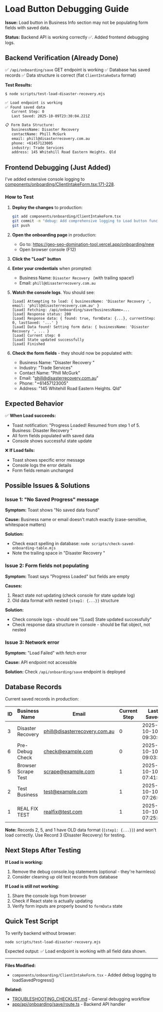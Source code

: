 # Load Button Debugging Guide

**Issue:** Load button in Business Info section may not be populating form fields with saved data.

**Status:** Backend API is working correctly ✅. Added frontend debugging logs.

## Backend Verification (Already Done)

✅ `/api/onboarding/save` GET endpoint is working
✅ Database has saved records
✅ Data structure is correct (flat `ClientIntakeData` format)

**Test Results:**
```bash
$ node scripts/test-load-disaster-recovery.mjs

✅ Load endpoint is working
✅ Found saved data
   Current Step: 0
   Last Saved: 2025-10-09T23:30:04.221Z

📋 Form Data Structure:
   businessName: Disaster Recovery
   contactName: Phill McGurk
   email: phill@disasterrecovery.com.au
   phone: +61457123005
   industry: Trade Services
   address: 145 Whitehill Road Eastern Heights. Qld
```

## Frontend Debugging (Just Added)

I've added extensive console logging to [components/onboarding/ClientIntakeForm.tsx:171-228](components/onboarding/ClientIntakeForm.tsx#L171-L228).

### How to Test

1. **Deploy the changes** to production:
   ```bash
   git add components/onboarding/ClientIntakeForm.tsx
   git commit -m "debug: Add comprehensive logging to Load button functionality"
   git push
   ```

2. **Open the onboarding page** in production:
   - Go to: https://geo-seo-domination-tool.vercel.app/onboarding/new
   - Open browser console (F12)

3. **Click the "Load" button**

4. **Enter your credentials** when prompted:
   - Business Name: `Disaster Recovery ` (with trailing space!)
   - Email: `phill@disasterrecovery.com.au`

5. **Watch the console logs**. You should see:
   ```
   [Load] Attempting to load: { businessName: 'Disaster Recovery ', email: 'phill@disasterrecovery.com.au' }
   [Load] Fetching: /api/onboarding/save?businessName=...
   [Load] Response status: 200
   [Load] Response data: { found: true, formData: {...}, currentStep: 0, lastSaved: '...' }
   [Load] Data found! Setting form data: { businessName: 'Disaster Recovery ', ... }
   [Load] Current step: 0
   [Load] State updated successfully
   [Load] Finished
   ```

6. **Check the form fields** - they should now be populated with:
   - Business Name: "Disaster Recovery "
   - Industry: "Trade Services"
   - Contact Name: "Phill McGurk"
   - Email: "phill@disasterrecovery.com.au"
   - Phone: "+61457123005"
   - Address: "145 Whitehill Road Eastern Heights. Qld"

## Expected Behavior

✅ **When Load succeeds:**
- Toast notification: "Progress Loaded! Resumed from step 1 of 5. Business: Disaster Recovery "
- All form fields populated with saved data
- Console shows successful state update

❌ **If Load fails:**
- Toast shows specific error message
- Console logs the error details
- Form fields remain unchanged

## Possible Issues & Solutions

### Issue 1: "No Saved Progress" message

**Symptom:** Toast shows "No saved data found"

**Cause:** Business name or email doesn't match exactly (case-sensitive, whitespace matters)

**Solution:**
- Check exact spelling in database: `node scripts/check-saved-onboarding-table.mjs`
- Note the trailing space in "Disaster Recovery "

### Issue 2: Form fields not populating

**Symptom:** Toast says "Progress Loaded" but fields are empty

**Causes:**
1. React state not updating (check console for state update log)
2. Old data format with nested `{step1: {...}}` structure

**Solution:**
- Check console logs - should see "[Load] State updated successfully"
- Check response data structure in console - should be flat object, not nested

### Issue 3: Network error

**Symptom:** "Load Failed" with fetch error

**Cause:** API endpoint not accessible

**Solution:** Check `/api/onboarding/save` endpoint is deployed

## Database Records

Current saved records in production:

| ID | Business Name | Email | Current Step | Last Saved |
|----|---------------|-------|--------------|------------|
| 3 | Disaster Recovery | phill@disasterrecovery.com.au | 0 | 2025-10-10 09:30:04 |
| 6 | Pre-Debug Check | check@example.com | 0 | 2025-10-10 09:03:34 |
| 5 | Browser Scrape Test | scrape@example.com | 1 | 2025-10-10 07:41:36 |
| 2 | Test Business | test@example.com | 1 | 2025-10-10 07:26:00 |
| 1 | REAL FIX TEST | realfix@test.com | 1 | 2025-10-10 07:25:40 |

**Note:** Records 2, 5, and 1 have OLD data format (`{step1: {...}}`) and won't load correctly. Use Record 3 (Disaster Recovery) for testing.

## Next Steps After Testing

**If Load is working:**
1. Remove the debug console.log statements (optional - they're harmless)
2. Consider cleaning up old test records from database

**If Load is still not working:**
1. Share the console logs from browser
2. Check if React state is actually updating
3. Verify form inputs are properly bound to `formData` state

## Quick Test Script

To verify backend without browser:
```bash
node scripts/test-load-disaster-recovery.mjs
```

Expected output: ✅ Load endpoint is working with all field data shown.

---

**Files Modified:**
- `components/onboarding/ClientIntakeForm.tsx` - Added debug logging to loadSavedProgress()

**Related:**
- [TROUBLESHOOTING_CHECKLIST.md](TROUBLESHOOTING_CHECKLIST.md) - General debugging workflow
- [app/api/onboarding/save/route.ts](app/api/onboarding/save/route.ts) - Backend API handler
